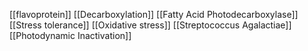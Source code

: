 [[flavoprotein]]
[[Decarboxylation]]
[[Fatty Acid Photodecarboxylase]]
[[Stress tolerance]]
[[Oxidative stress]]
[[Streptococcus Agalactiae]]
[[Photodynamic Inactivation]]
